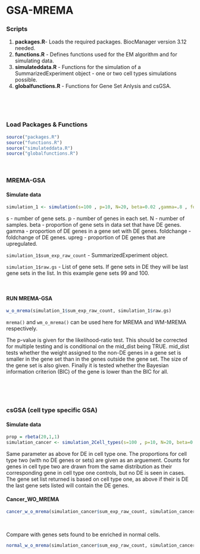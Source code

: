 # GSA-MREMA

### Scripts
1. **packages.R**- Loads the required packages. BiocManager version 3.12 needed.
2. **functions.R** - Defines functions used for the EM algorithm and for simulating data.
3. **simulateddata.R** - Functions for the simulation of a SummarizedExperiment object - one or two cell types simulations possible.
4. **globalfunctions.R** - Functions for Gene Set Anlysis and csGSA. 

&nbsp;

&nbsp;


### Load Packages & Functions 
```R 
source("packages.R")
source("functions.R")
source("simulateddata.R")
source("globalfunctions.R")
```


&nbsp;
&nbsp;

### MREMA-GSA


#### Simulate data

```R
simulation_1 <- simulation(s=100 , p=10, N=20, beta=0.02 ,gamma=.8 , foldchange=3 , upreg=.5)
```
s - number of gene sets.
p - number of genes in each set.
N - number of samples.
beta - proportion of gene sets in data set that have DE genes.
gamma - proportion of DE genes in a gene set with DE genes.
foldchange - foldchange of DE genes.
upreg - proportion of DE genes that are upregulated.

`simulation_1$sum_exp_raw_count` - SummarizedExperiment object.

`simulation_1$raw.gs` - List of gene sets. If gene sets in DE they will be last gene sets in the list. In this example gene sets 99 and 100.

&nbsp;

#### RUN MREMA-GSA

```R
w_o_mrema(simulation_1$sum_exp_raw_count, simulation_1$raw.gs)
```

`mrema()` and `wm_o_mrema()` can be used here for MREMA and WM-MREMA respectively. 

The p-value is given for the likelihood-ratio test. This should be corrected for multiple testing and is conditional on the mid_dist being TRUE. mid_dist tests whether the weight assigned to the non-DE genes in a gene set is smaller in the gene set than in the genes outside the gene set.
The size of the gene set is also given.
Finally it is tested whether the Bayesian information criterion (BIC) of the gene is lower than the BIC for all.


&nbsp;

&nbsp;

### csGSA (cell type specific GSA)

#### Simulate data
```R
prop = rbeta(20,1,1)
simulation_cancer <- simulation_2Cell_types(s=100 , p=10, N=20, beta=0.02 ,gamma=.8 , foldchange=3 , upreg=.5, prop_norm = prop)
```
Same parameter as above for DE in cell type one. The proportions for cell type two (with no DE genes or sets) are given as an arguement.
Counts for genes in cell type two are drawn from the same distribution as their corresponding gene in cell type one controls, but no DE is seen in cases.
The gene set list returned is based on cell type one, as above if their is DE the last gene sets listed will contain the DE genes.

#### Cancer_WO_MREMA
```R
cancer_w_o_mrema(simulation_cancer$sum_exp_raw_count, simulation_cancer$raw.gs)
```
&nbsp;

Compare with genes sets found to be enriched in normal cells.

```R
normal_w_o_mrema(simulation_cancer$sum_exp_raw_count, simulation_cancer$raw.gs)
```






